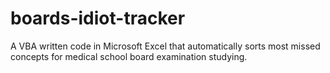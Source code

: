 # boards-idiot-tracker
A VBA written code in Microsoft Excel that automatically sorts most missed concepts for medical school board examination studying.
